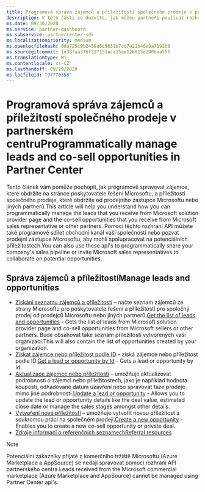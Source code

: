 ```yaml
---
title: Programová správa zájemců a příležitostí společného prodeje v partnerském centru
description: V této části se dozvíte, jak můžou partneři používat rozhraní API partnerů k programové správě potenciálních zákazníků a příležitostí společného prodeje.
ms.date: 09/30/2020
ms.service: partner-dashboard
ms.subservice: partnercenter-sdk
ms.localizationpriority: medium
ms.openlocfilehash: 0da725c9b2459a6c5631b7cc7e21b46e9a7191b8
ms.sourcegitcommit: 1e38faa376f317151aca15ae126015e290baa556
ms.translationtype: MT
ms.contentlocale: cs-CZ
ms.lasthandoff: 09/29/2020
ms.locfileid: "97770358"
---
```

# <a name="programmatically-manage-leads-and-co-sell-opportunities-in-partner-center"></a><span data-ttu-id="f910a-103">Programová správa zájemců a příležitostí společného prodeje v partnerském centru</span><span class="sxs-lookup"><span data-stu-id="f910a-103">Programmatically manage leads and co-sell opportunities in Partner Center</span></span>

<span data-ttu-id="f910a-104">Tento článek vám pomůže pochopit, jak programově spravovat zájemce, které obdržíte na stránce poskytovatele řešení Microsoftu, a příležitosti společného prodeje, které obdržíte od prodejního zástupce Microsoftu nebo jiných partnerů.</span><span class="sxs-lookup"><span data-stu-id="f910a-104">This article will help you understand how you can programmatically manage the leads that you receive from Microsoft solution provider page and the co-sell opportunities that you receive from Microsoft sales representative or other partners.</span></span> <span data-ttu-id="f910a-105">Pomocí těchto rozhraní API můžete také programově sdílet obchodní kanál vaší společnosti nebo pozvat prodejní zástupce Microsoftu, aby mohli spolupracovat na potenciálních příležitostech.</span><span class="sxs-lookup"><span data-stu-id="f910a-105">You can also use these api's to programmatically share your company's sales pipeline or invite Microsoft sales representatives to collaborate on potential opportunities.</span></span> 

## <a name="manage-leads-and-opportunities"></a><span data-ttu-id="f910a-106">Správa zájemců a příležitostí</span><span class="sxs-lookup"><span data-stu-id="f910a-106">Manage leads and opportunities</span></span>

- <span data-ttu-id="f910a-107">[Získání seznamu zájemců a příležitostí](get-a-list-of-referrals.md) – načte seznam zájemců ze strany Microsoftu pro poskytovatele řešení a příležitosti pro společný prodej od prodejců Microsoftu nebo jiných partnerů.</span><span class="sxs-lookup"><span data-stu-id="f910a-107">[Get the list of leads and opportunities](get-a-list-of-referrals.md) - Gets the list of leads from Microsoft solution provider page and co-sell opportunities from Microsoft sellers or other partners.</span></span> <span data-ttu-id="f910a-108">Bude obsahovat také seznam příležitostí vytvořených vaší organizací.</span><span class="sxs-lookup"><span data-stu-id="f910a-108">This will also contain the list of opportunities created by your organization.</span></span>
- <span data-ttu-id="f910a-109">[Získat zájemce nebo příležitost podle ID](get-a-referral-by-Id.md) – získá zájemce nebo příležitost podle ID.</span><span class="sxs-lookup"><span data-stu-id="f910a-109">[Get a lead or opportunity by Id](get-a-referral-by-Id.md) - Gets a lead or opportunity by Id.</span></span>
- <span data-ttu-id="f910a-110">[Aktualizace zájemce nebo příležitosti](patch-a-referral.md) – umožňuje aktualizovat podrobnosti o zájemci nebo příležitostech, jako je například hodnota kouposti, odhadované datum uzavření nebo spravovat fáze prodeje mimo jiné podrobnosti.</span><span class="sxs-lookup"><span data-stu-id="f910a-110">[Update a lead or opportunity](patch-a-referral.md) - Allows you to update the lead or opportunity details like the deal value, estimated close date or manage the sales stages amongst other details.</span></span>
- <span data-ttu-id="f910a-111">[Vytvoření nové příležitosti](create-a-referral.md) – umožňuje vytvořit novou příležitost a soukromou práci na společném prodeji.</span><span class="sxs-lookup"><span data-stu-id="f910a-111">[Create a new opportunity](create-a-referral.md) - Enables you to create a new co-sell opportunity or private deal.</span></span>
- [<span data-ttu-id="f910a-112">Zdroje informací o referenčních seznamech</span><span class="sxs-lookup"><span data-stu-id="f910a-112">Referral resources</span></span>](referral-resources.md)

> [!Note]
> <span data-ttu-id="f910a-113">Potenciální zákazníky přijaté z komerčního tržiště Microsoftu (Azure Marketplace a AppSource) se nedají spravovat pomocí rozhraní API partnerského centra.</span><span class="sxs-lookup"><span data-stu-id="f910a-113">Leads received from the Microsoft commercial marketplace (Azure Marketplace and AppSource) cannot be managed using Partner Center api's.</span></span>